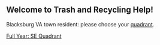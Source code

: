 ## Welcome to Trash and Recycling Help!

Blacksburg VA town resident: please choose your [quadrant](https://www.blacksburg.gov/home/showpublisheddocument?id=270).

[Full Year: SE Quadrant](https://trash-recycling-help.github.io/se.ics)


